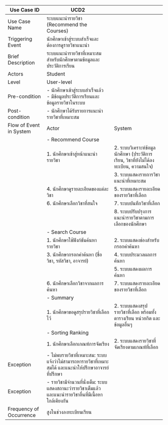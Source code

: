 | Use Case ID             | UCD2                                                          |        |
| ----------------------- | ------------------------------------------------------------- | ------ |
| Use Case Name           | ระบบแนะนำรายวิชา (Recommend the Courses)                           |        |
| Triggering Event        | นักศึกษาเข้าสู่ระบบสำเร็จและต้องการดูรายวิชาแนะนำ                         |        |
| Brief Description       | ระบบแนะนำรายวิชาที่เหมาะสมสำหรับนักศึกษาตามข้อมูลและประวัติการเรียน           |        |
| Actors                  | Student                                                       |        |
| Level                   | User-level                                                    |        |
| Pre-condition           | - นักศึกษาเข้าสู่ระบบสำเร็จแล้ว<br>- มีข้อมูลประวัติการเรียนและข้อมูลรายวิชาในระบบ |        |
| Post-condition          | - นักศึกษาได้รับรายการแนะนำรายวิชาที่เหมาะสม                            |        |
| Flow of Event in System | Actor                                                         | System |
|                         | - Recommend Course                                            |        |
|                         | 1. นักศึกษาเข้าสู่หน้าแนะนำรายวิชา                                    | 2. ระบบวิเคราะห์ข้อมูลนักศึกษา (ประวัติการเรียน, วิชาที่ยังไม่ได้ลงทะเบียน, ความสนใจ) |
|                         | | 3. ระบบแสดงรายการวิชาแนะนำที่เหมาะสม |
|                         | 4. นักศึกษาดูรายละเอียดของแต่ละวิชา                                   | 5. ระบบแสดงรายละเอียดของรายวิชาที่เลือก |
|                         | 6. นักศึกษาเลือกวิชาที่สนใจ                                         | 7. ระบบบันทึกวิชาที่เลือก |
|                         | | 8. ระบบปรับปรุงการแนะนำรายวิชาตามการเลือกของนักศึกษา |
|                         | - Search Course                                               |        |
|                         | 1. นักศึกษาใช้ฟังก์ชันค้นหารายวิชา                                    | 2. ระบบแสดงช่องสำหรับกรอกคำค้นหา |
|                         | 3. นักศึกษากรอกคำค้นหา (ชื่อวิชา, รหัสวิชา, อาจารย์)                    | 4. ระบบประมวลผลการค้นหา |
|                         | | 5. ระบบแสดงผลการค้นหา |
|                         | 6. นักศึกษาเลือกวิชาจากผลการค้นหา                                    | 7. ระบบแสดงรายละเอียดของรายวิชาที่เลือก |
|                         | - Summary                                                     |        |
|                         | 1. นักศึกษาขอดูสรุปรายวิชาที่เลือกไว้                                  | 2. ระบบแสดงสรุปรายวิชาที่เลือก พร้อมทั้งตารางเรียน หน่วยกิต และข้อมูลอื่นๆ |
|                         | - Sorting Ranking                                             |        |
|                         | 1. นักศึกษาเลือกเกณฑ์การจัดเรียง                                     | 2. ระบบแสดงรายวิชาที่จัดเรียงตามเกณฑ์ที่เลือก |
| Exception               | - ไม่พบรายวิชาที่เหมาะสม: ระบบแจ้งว่าไม่สามารถหารายวิชาที่เหมาะสมได้ และแนะนำให้ปรึกษาอาจารย์ที่ปรึกษา |        |
| Exception               | - รายวิชามีจำนวนที่นั่งเต็ม: ระบบแสดงสถานะว่ารายวิชาเต็มแล้ว และแนะนำรายวิชาอื่นที่มีเนื้อหาใกล้เคียงกัน |        |
| Frequency of Occurrence | สูงในช่วงลงทะเบียนเรียน                                           |        |